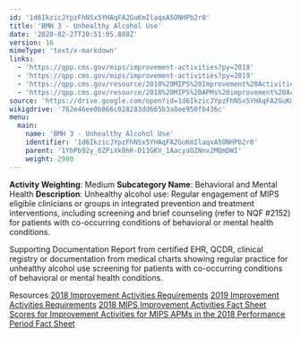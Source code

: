 ```yaml
---
id: '1d6IkzicJYpzFhNSx5YHAqFA2GuKmIlaqxA5ONHPb2r0'
title: 'BMH 3 - Unhealthy Alcohol Use'
date: '2020-02-27T20:51:05.888Z'
version: 16
mimeType: 'text/x-markdown'
links:
  - 'https://qpp.cms.gov/mips/improvement-activities?py=2018'
  - 'https://qpp.cms.gov/mips/improvement-activities?py=2019'
  - 'https://qpp.cms.gov/resource/2018%20MIPS%20Improvement%20Activities%20Fact%20Sheet'
  - 'https://qpp.cms.gov/resource/2018%20MIPS%20APMs%20improvement%20Activities%20scores%20fact%20sheet'
source: 'https://drive.google.com/open?id=1d6IkzicJYpzFhNSx5YHAqFA2GuKmIlaqxA5ONHPb2r0'
wikigdrive: '762e46ee0b866c028283dd665b3a8ee950fb436c'
menu:
  main:
    name: 'BMH 3 - Unhealthy Alcohol Use'
    identifier: '1d6IkzicJYpzFhNSx5YHAqFA2GuKmIlaqxA5ONHPb2r0'
    parent: '1YbPb92y_0ZPiXk8hR-D11GKV_1AacyaOZNnv2MQmDWI'
    weight: 2900
---
```





**Activity Weighting**: Medium
**Subcategory Name**: Behavioral and Mental Health
**Description**: Unhealthy alcohol use: Regular engagement of MIPS eligible clinicians or groups in integrated prevention and treatment interventions, including screening and brief counseling (refer to NQF #2152) for patients with co-occurring conditions of behavioral or mental health conditions.




Supporting Documentation
Report from certified EHR, QCDR, clinical registry or documentation from medical charts showing regular practice for unhealthy alcohol use screening for patients with co-occurring conditions of behavioral or mental health conditions.




Resources
[2018 Improvement Activities Requirements](https://qpp.cms.gov/mips/improvement-activities?py=2018)
[2019 Improvement Activities Requirements](https://qpp.cms.gov/mips/improvement-activities?py=2019)
[2018 MIPS Improvement Activities Fact Sheet](https://qpp.cms.gov/resource/2018%20MIPS%20Improvement%20Activities%20Fact%20Sheet)
[Scores for Improvement Activities for MIPS APMs in the 2018 Performance Period Fact Sheet](https://qpp.cms.gov/resource/2018%20MIPS%20APMs%20improvement%20Activities%20scores%20fact%20sheet)
